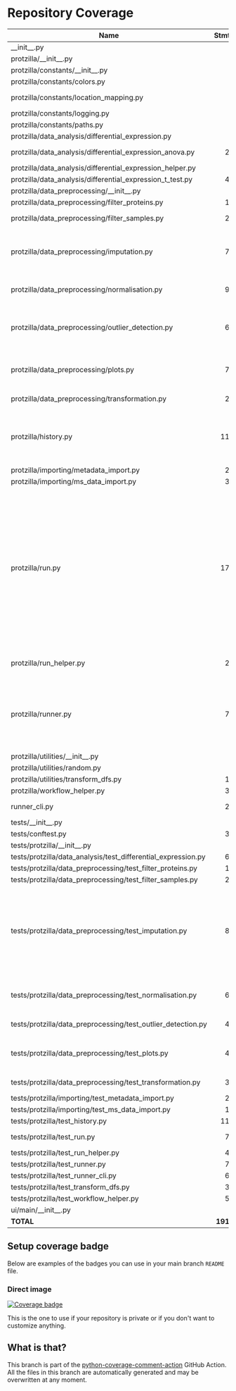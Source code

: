 # Repository Coverage



| Name                                                             |    Stmts |     Miss |   Branch |   BrPart |   Cover |   Missing |
|----------------------------------------------------------------- | -------: | -------: | -------: | -------: | ------: | --------: |
| \_\_init\_\_.py                                                  |        0 |        0 |        0 |        0 |    100% |           |
| protzilla/\_\_init\_\_.py                                        |        0 |        0 |        0 |        0 |    100% |           |
| protzilla/constants/\_\_init\_\_.py                              |        0 |        0 |        0 |        0 |    100% |           |
| protzilla/constants/colors.py                                    |        2 |        0 |        0 |        0 |    100% |           |
| protzilla/constants/location\_mapping.py                         |        8 |        0 |        4 |        1 |     92% |  17->exit |
| protzilla/constants/logging.py                                   |        3 |        0 |        0 |        0 |    100% |           |
| protzilla/constants/paths.py                                     |        6 |        0 |        0 |        0 |    100% |           |
| protzilla/data\_analysis/differential\_expression.py             |        5 |        2 |        0 |        0 |     60% |       8-9 |
| protzilla/data\_analysis/differential\_expression\_anova.py      |       28 |        2 |        8 |        2 |     89% |50-51, 93->96 |
| protzilla/data\_analysis/differential\_expression\_helper.py     |        7 |        1 |        2 |        1 |     78% |        22 |
| protzilla/data\_analysis/differential\_expression\_t\_test.py    |       40 |        0 |       10 |        0 |    100% |           |
| protzilla/data\_preprocessing/\_\_init\_\_.py                    |        0 |        0 |        0 |        0 |    100% |           |
| protzilla/data\_preprocessing/filter\_proteins.py                |       15 |        2 |        4 |        1 |     74% |     55-56 |
| protzilla/data\_preprocessing/filter\_samples.py                 |       26 |        1 |        4 |        2 |     90% |56->65, 66 |
| protzilla/data\_preprocessing/imputation.py                      |       74 |        1 |       14 |        3 |     95% |140, 290->299, 309->315 |
| protzilla/data\_preprocessing/normalisation.py                   |       99 |        1 |       22 |        2 |     98% |243->254, 255 |
| protzilla/data\_preprocessing/outlier\_detection.py              |       67 |        3 |       12 |        4 |     89% |172, 189, 244, 245->exit |
| protzilla/data\_preprocessing/plots.py                           |       71 |        7 |        9 |        1 |     90% |176->191, 368-392 |
| protzilla/data\_preprocessing/transformation.py                  |       20 |        2 |        8 |        3 |     82% |31, 40->49, 50 |
| protzilla/history.py                                             |      119 |        6 |       46 |        6 |     93% |33, 109, 116, 124, 189, 203 |
| protzilla/importing/metadata\_import.py                          |       26 |        7 |       12 |        1 |     63% |     19-26 |
| protzilla/importing/ms\_data\_import.py                          |       30 |        0 |        4 |        0 |    100% |           |
| protzilla/run.py                                                 |      176 |       33 |       50 |        6 |     77% |37-43, 47-53, 84->83, 86, 115-116, 135-136, 146, 150, 158->156, 169-175, 178-182, 219-222 |
| protzilla/run\_helper.py                                         |       28 |        3 |       20 |        4 |     85% |12, 18, 21->25, 26 |
| protzilla/runner.py                                              |       76 |        6 |       30 |        4 |     91% |109, 112, 118->121, 126-127, 140-141 |
| protzilla/utilities/\_\_init\_\_.py                              |        0 |        0 |        0 |        0 |    100% |           |
| protzilla/utilities/random.py                                    |        4 |        0 |        0 |        0 |    100% |           |
| protzilla/utilities/transform\_dfs.py                            |       11 |        0 |        0 |        0 |    100% |           |
| protzilla/workflow\_helper.py                                    |       34 |        0 |       30 |        0 |    100% |           |
| runner\_cli.py                                                   |       20 |        5 |        2 |        1 |     73% | 52-55, 59 |
| tests/\_\_init\_\_.py                                            |        0 |        0 |        0 |        0 |    100% |           |
| tests/conftest.py                                                |       31 |        0 |        6 |        0 |    100% |           |
| tests/protzilla/\_\_init\_\_.py                                  |        0 |        0 |        0 |        0 |    100% |           |
| tests/protzilla/data\_analysis/test\_differential\_expression.py |       63 |        0 |       10 |        0 |    100% |           |
| tests/protzilla/data\_preprocessing/test\_filter\_proteins.py    |       16 |        1 |        2 |        1 |     89% |        48 |
| tests/protzilla/data\_preprocessing/test\_filter\_samples.py     |       29 |        2 |        4 |        2 |     88% |    74, 99 |
| tests/protzilla/data\_preprocessing/test\_imputation.py          |       87 |       10 |       10 |        5 |     85% |154-155, 179-180, 204-205, 232-233, 258-259 |
| tests/protzilla/data\_preprocessing/test\_normalisation.py       |       67 |        4 |       12 |        4 |     90% |309, 325, 351, 377 |
| tests/protzilla/data\_preprocessing/test\_outlier\_detection.py  |       41 |        3 |        6 |        3 |     87% |65, 79, 95 |
| tests/protzilla/data\_preprocessing/test\_plots.py               |       47 |        8 |       16 |        5 |     79% |20, 39, 56, 81, 117-120 |
| tests/protzilla/data\_preprocessing/test\_transformation.py      |       35 |        2 |        4 |        2 |     90% |  119, 140 |
| tests/protzilla/importing/test\_metadata\_import.py              |       23 |        0 |        0 |        0 |    100% |           |
| tests/protzilla/importing/test\_ms\_data\_import.py              |       16 |        0 |        0 |        0 |    100% |           |
| tests/protzilla/test\_history.py                                 |      116 |        0 |        6 |        0 |    100% |           |
| tests/protzilla/test\_run.py                                     |       78 |        8 |        2 |        0 |     90% |   107-125 |
| tests/protzilla/test\_run\_helper.py                             |       42 |        0 |        0 |        0 |    100% |           |
| tests/protzilla/test\_runner.py                                  |       75 |        0 |       10 |        0 |    100% |           |
| tests/protzilla/test\_runner\_cli.py                             |       66 |        0 |        4 |        0 |    100% |           |
| tests/protzilla/test\_transform\_dfs.py                          |       32 |        0 |        0 |        0 |    100% |           |
| tests/protzilla/test\_workflow\_helper.py                        |       55 |        0 |        4 |        0 |    100% |           |
| ui/main/\_\_init\_\_.py                                          |        0 |        0 |        0 |        0 |    100% |           |
|                                                        **TOTAL** | **1914** |  **120** |  **387** |   **64** | **91%** |           |


## Setup coverage badge

Below are examples of the badges you can use in your main branch `README` file.

### Direct image

[![Coverage badge](https://github.com/antonneubauer/PROTzilla2/raw/python-coverage-comment-action-data/badge.svg)](https://github.com/antonneubauer/PROTzilla2/tree/python-coverage-comment-action-data)

This is the one to use if your repository is private or if you don't want to customize anything.



## What is that?

This branch is part of the
[python-coverage-comment-action](https://github.com/marketplace/actions/python-coverage-comment)
GitHub Action. All the files in this branch are automatically generated and may be
overwritten at any moment.